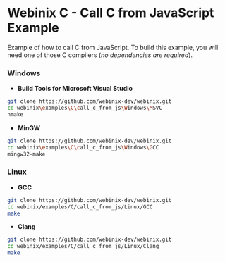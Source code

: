 
# Webinix C - Call C from JavaScript Example

Example of how to call C from JavaScript. To build this example, you will need one of those C compilers (*no dependencies are required*).

### Windows

- **Build Tools for Microsoft Visual Studio**
```sh
git clone https://github.com/webinix-dev/webinix.git
cd webinix\examples\C\call_c_from_js\Windows\MSVC
nmake
```

- **MinGW**
```sh
git clone https://github.com/webinix-dev/webinix.git
cd webinix\examples\C\call_c_from_js\Windows\GCC
mingw32-make
```

### Linux

- **GCC**
```sh
git clone https://github.com/webinix-dev/webinix.git
cd webinix/examples/C/call_c_from_js/Linux/GCC
make
```

- **Clang**
```sh
git clone https://github.com/webinix-dev/webinix.git
cd webinix/examples/C/call_c_from_js/Linux/Clang
make
```
